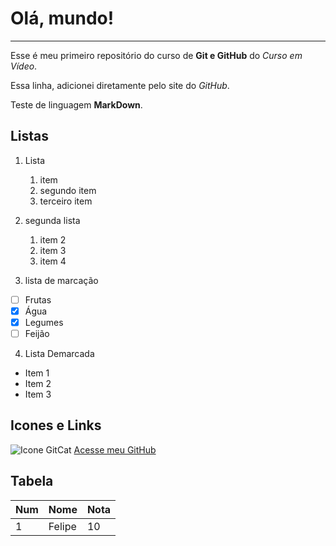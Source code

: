 # Olá, mundo!
***
Esse é meu primeiro repositório do curso de **Git e GitHub** do *Curso em Vídeo*.

Essa linha, adicionei diretamente pelo site do *GitHub*.

Teste de linguagem **MarkDown**.

## Listas

1. Lista
   1. item
   2. segundo item
   3. terceiro item
    
2. segunda lista
   1. item 2
   2. item 3
   3. item 4
    
3. lista de marcação
- [ ] Frutas
- [x] Água
- [x] Legumes
- [ ] Feijão
   
4. Lista Demarcada
* Item 1
* Item 2
* Item 3

## Icones e Links
![Icone GitCat](https://user-images.githubusercontent.com/52058164/110554823-444d9500-811a-11eb-8712-d706d9d2b5d7.png)
[Acesse meu GitHub](https://github.com/FelipeRupertiEsteves)

## Tabela
Num | Nome | Nota
---|---|---
1 | Felipe | 10
